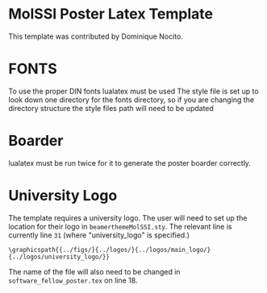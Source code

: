 # MolSSI Poster Latex Template

This template was contributed by Dominique Nocito.

# FONTS
To use the proper DIN fonts lualatex must be used
The style file is set up to look down one directory for the fonts directory,
so if you are changing the directory structure the style files path will need
to be updated

# Boarder
lualatex must be run twice for it to generate the poster boarder correctly.

# University Logo
The template requires a university logo. The user will need to set up the location for their logo in `beamerthemeMolSSI.sty`. The relevant line is currently line `31` (where "university_logo" is specified.)

`\graphicspath{{../figs/}{../logos/}{../logos/main_logo/}{../logos/university_logo/}}`

The name of the file will also need to be changed in `software_fellow_poster.tex` on line 18.
